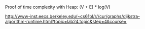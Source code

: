 Proof of time complexity with Heap: (V + E) * log(V)

http://www-inst.eecs.berkeley.edu/~cs61bl/r//cur/graphs/dijkstra-algorithm-runtime.html?topic=lab24.topic&step=4&course=
